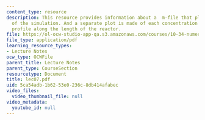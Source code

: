 ```yaml
---
content_type: resource
description: This resource provides information about a  m-file that plots the results
  of the simulation. And a separate plot is made of each concentration and temperature
  profile along the length of the reactor.
file: https://ol-ocw-studio-app-qa.s3.amazonaws.com/courses/10-34-numerical-methods-applied-to-chemical-engineering-fall-2005/5ca54adb1b6253e0236c8db414afabec_lec07.pdf
file_type: application/pdf
learning_resource_types:
- Lecture Notes
ocw_type: OCWFile
parent_title: Lecture Notes
parent_type: CourseSection
resourcetype: Document
title: lec07.pdf
uid: 5ca54adb-1b62-53e0-236c-8db414afabec
video_files:
  video_thumbnail_file: null
video_metadata:
  youtube_id: null
---
```

